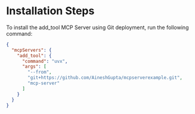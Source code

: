 # Installation Steps

To install the add_tool MCP Server using Git deployment, run the following command:

```json
{
  "mcpServers": {
    "add_tool": {
      "command": "uvx",
      "args": [
        "--from",
        "git+https://github.com/AineshGupta/mcpserverexample.git",
        "mcp-server"
      ]
    }
  }
}
```